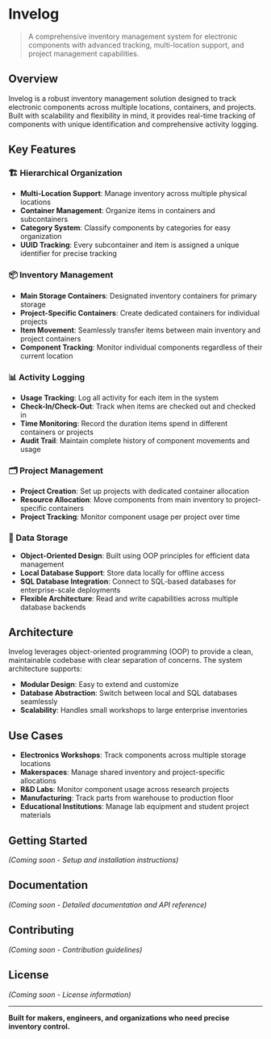 # Invelog

> A comprehensive inventory management system for electronic components with advanced tracking, multi-location support, and project management capabilities.

## Overview

Invelog is a robust inventory management solution designed to track electronic components across multiple locations, containers, and projects. Built with scalability and flexibility in mind, it provides real-time tracking of components with unique identification and comprehensive activity logging.

## Key Features

### 🏗️ Hierarchical Organization
- **Multi-Location Support**: Manage inventory across multiple physical locations
- **Container Management**: Organize items in containers and subcontainers
- **Category System**: Classify components by categories for easy organization
- **UUID Tracking**: Every subcontainer and item is assigned a unique identifier for precise tracking

### 📦 Inventory Management
- **Main Storage Containers**: Designated inventory containers for primary storage
- **Project-Specific Containers**: Create dedicated containers for individual projects
- **Item Movement**: Seamlessly transfer items between main inventory and project containers
- **Component Tracking**: Monitor individual components regardless of their current location

### 📊 Activity Logging
- **Usage Tracking**: Log all activity for each item in the system
- **Check-In/Check-Out**: Track when items are checked out and checked in
- **Time Monitoring**: Record the duration items spend in different containers or projects
- **Audit Trail**: Maintain complete history of component movements and usage

### 🗂️ Project Management
- **Project Creation**: Set up projects with dedicated container allocation
- **Resource Allocation**: Move components from main inventory to project-specific containers
- **Project Tracking**: Monitor component usage per project over time

### 💾 Data Storage
- **Object-Oriented Design**: Built using OOP principles for efficient data management
- **Local Database Support**: Store data locally for offline access
- **SQL Database Integration**: Connect to SQL-based databases for enterprise-scale deployments
- **Flexible Architecture**: Read and write capabilities across multiple database backends

## Architecture

Invelog leverages object-oriented programming (OOP) to provide a clean, maintainable codebase with clear separation of concerns. The system architecture supports:

- **Modular Design**: Easy to extend and customize
- **Database Abstraction**: Switch between local and SQL databases seamlessly
- **Scalability**: Handles small workshops to large enterprise inventories

## Use Cases

- **Electronics Workshops**: Track components across multiple storage locations
- **Makerspaces**: Manage shared inventory and project-specific allocations
- **R&D Labs**: Monitor component usage across research projects
- **Manufacturing**: Track parts from warehouse to production floor
- **Educational Institutions**: Manage lab equipment and student project materials

## Getting Started

*(Coming soon - Setup and installation instructions)*

## Documentation

*(Coming soon - Detailed documentation and API reference)*

## Contributing

*(Coming soon - Contribution guidelines)*

## License

*(Coming soon - License information)*

---

**Built for makers, engineers, and organizations who need precise inventory control.**
